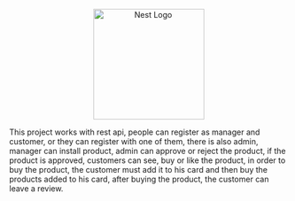 <p align="center">
  <a href="http://nestjs.com/" target="blank"><img src="https://nestjs.com/img/logo-small.svg" width="200" alt="Nest Logo" /></a>
</p>
This project works with rest api, people can register as manager and customer, or they can register with one of them, there is also admin, manager can install product, admin can approve or reject the product, if the product is approved, customers can see, buy or like the product, in order to buy the product, the customer must add it to his card and then buy the products added to his card, after buying the product, the customer can leave a review.
